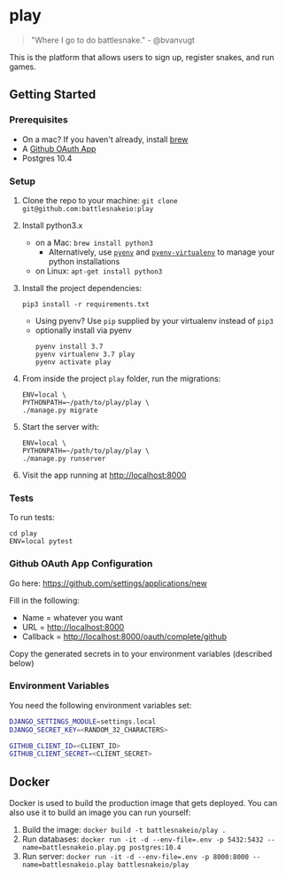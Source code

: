 # play

> "Where I go to do battlesnake." - @bvanvugt

This is the platform that allows users to sign up, register snakes, and run games.

## Getting Started

### Prerequisites

- On a mac? If you haven't already, install [brew](https://brew.sh/)
- A [Github OAuth App](#github-oauth-app-configuration)
- Postgres 10.4

### Setup

1. Clone the repo to your machine: `git clone git@github.com:battlesnakeio:play`
1. Install python3.x
    - on a Mac: `brew install python3`
      - Alternatively, use [`pyenv`](https://github.com/pyenv/pyenv) and [`pyenv-virtualenv`](https://github.com/pyenv/pyenv-virtualenv) to manage your python installations
    - on Linux: `apt-get install python3`
1. Install the project dependencies:
    ```shell
    pip3 install -r requirements.txt
    ```
    - Using pyenv? Use `pip` supplied by your virtualenv instead of `pip3`
    - optionally install via pyenv
        ```
        pyenv install 3.7
        pyenv virtualenv 3.7 play
        pyenv activate play
        ```

1. From inside the project `play` folder, run the migrations:
    ```shell
    ENV=local \
    PYTHONPATH=~/path/to/play/play \
    ./manage.py migrate
    ```
1. Start the server with:
    ```shell
    ENV=local \
    PYTHONPATH=~/path/to/play/play \
    ./manage.py runserver
    ```
1. Visit the app running at <http://localhost:8000>


### Tests

To run tests:

```shell
cd play
ENV=local pytest
```

### Github OAuth App Configuration

Go here: <https://github.com/settings/applications/new>

Fill in the following:

- Name = whatever you want
- URL = <http://localhost:8000>
- Callback = <http://localhost:8000/oauth/complete/github>

Copy the generated secrets in to your environment variables (described below)

### Environment Variables

You need the following environment variables set:

```bash
DJANGO_SETTINGS_MODULE=settings.local
DJANGO_SECRET_KEY=<RANDOM_32_CHARACTERS>

GITHUB_CLIENT_ID=<CLIENT_ID>
GITHUB_CLIENT_SECRET=<CLIENT_SECRET>
```

## Docker

Docker is used to build the production image that gets deployed. You can also use it to build an image you can run yourself:

1. Build the image: `docker build -t battlesnakeio/play .`
2. Run databases: `docker run -it -d --env-file=.env -p 5432:5432 --name=battlesnakeio.play.pg postgres:10.4`
3. Run server: `docker run -it -d --env-file=.env -p 8000:8000 --name=battlesnakeio.play battlesnakeio/play`
